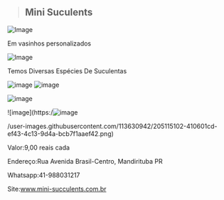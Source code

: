 > ## Mini Suculents

![Image](https://user-images.githubusercontent.com/113630942/191820813-25e48054-168d-4611-af11-b5694cbd8cd9.png)
 
Em vasinhos personalizados
     
![Image](https://user-images.githubusercontent.com/113630942/205109840-0c6d8b7c-5299-4b0c-b136-18e2ad1d9e84.png)

Temos Diversas Espécies De Suculentas

![image](https://user-images.githubusercontent.com/113630942/205114127-5283344c-167d-4c3f-9f40-8d6c36c9ef09.png)
![image](https://user-images.githubusercontent.com/113630942/205114768-3a4b6ab8-18cd-4b8d-ac67-2166c7a438b9.png)

![image](https://user-images.githubusercontent.com/113630942/205114962-a129d3fe-e48f-4962-b8a0-7cef58124d1b.png)

![image](https:/![image](https://user-images.githubusercontent.com/113630942/205115365-aaa37e58-8b6d-4748-9de5-6c2d2368933f.png)

/user-images.githubusercontent.com/113630942/205115102-410601cd-ef43-4c13-9d4a-bcb7f1aaef42.png)

Valor:9,00 reais cada

Endereço:Rua Avenida Brasil-Centro, Mandirituba PR

Whatsapp:41-988031217

Site:www.mini-succulents.com.br

